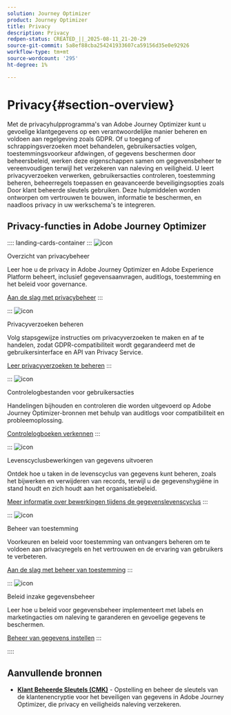 ```yaml
---
solution: Journey Optimizer
product: Journey Optimizer
title: Privacy
description: Privacy
redpen-status: CREATED_||_2025-08-11_21-20-29
source-git-commit: 5a8ef88cba254241933607ca59156d35e0e92926
workflow-type: tm+mt
source-wordcount: '295'
ht-degree: 1%

---
```



# Privacy{#section-overview}

Met de privacyhulpprogramma&#39;s van Adobe Journey Optimizer kunt u gevoelige klantgegevens op een verantwoordelijke manier beheren en voldoen aan regelgeving zoals GDPR. Of u toegang of schrappingsverzoeken moet behandelen, gebruikersacties volgen, toestemmingsvoorkeur afdwingen, of gegevens beschermen door beheersbeleid, werken deze eigenschappen samen om gegevensbeheer te vereenvoudigen terwijl het verzekeren van naleving en veiligheid. U leert privacyverzoeken verwerken, gebruikersacties controleren, toestemming beheren, beheerregels toepassen en geavanceerde beveiligingsopties zoals Door klant beheerde sleutels gebruiken. Deze hulpmiddelen worden ontworpen om vertrouwen te bouwen, informatie te beschermen, en naadloos privacy in uw werkschema&#39;s te integreren.

## Privacy-functies in Adobe Journey Optimizer

:::: landing-cards-container
:::
![icon]( https://cdn.experienceleague.adobe.com/icons/book.svg)

Overzicht van privacybeheer

Leer hoe u de privacy in Adobe Journey Optimizer en Adobe Experience Platform beheert, inclusief gegevensaanvragen, auditlogs, toestemming en het beleid voor governance.

[Aan de slag met privacybeheer](../using/privacy/get-started-privacy.md)
:::

:::
![icon]( https://cdn.experienceleague.adobe.com/icons/circle-play.svg)

Privacyverzoeken beheren

Volg stapsgewijze instructies om privacyverzoeken te maken en af te handelen, zodat GDPR-compatibiliteit wordt gegarandeerd met de gebruikersinterface en API van Privacy Service.

[Leer privacyverzoeken te beheren](../using/privacy/requests.md)
:::

:::
![icon]( https://cdn.experienceleague.adobe.com/icons/list-check.svg)

Controlelogbestanden voor gebruikersacties

Handelingen bijhouden en controleren die worden uitgevoerd op Adobe Journey Optimizer-bronnen met behulp van auditlogs voor compatibiliteit en probleemoplossing.

[Controlelogboeken verkennen](../using/privacy/audit-logs.md)
:::

:::
![icon]( https://cdn.experienceleague.adobe.com/icons/screwdriver-wrench.svg)

Levenscyclusbewerkingen van gegevens uitvoeren

Ontdek hoe u taken in de levenscyclus van gegevens kunt beheren, zoals het bijwerken en verwijderen van records, terwijl u de gegevenshygiëne in stand houdt en zich houdt aan het organisatiebeleid.

[Meer informatie over bewerkingen tijdens de gegevenslevenscyclus](../using/privacy/data-hygiene.md)
:::

:::
![icon]( https://cdn.experienceleague.adobe.com/icons/bullseye.svg)

Beheer van toestemming

Voorkeuren en beleid voor toestemming van ontvangers beheren om te voldoen aan privacyregels en het vertrouwen en de ervaring van gebruikers te verbeteren.

[Aan de slag met beheer van toestemming](consent-landing-page.md)
:::

:::
![icon]( https://cdn.experienceleague.adobe.com/icons/shield-halved.svg)

Beleid inzake gegevensbeheer

Leer hoe u beleid voor gegevensbeheer implementeert met labels en marketingacties om naleving te garanderen en gevoelige gegevens te beschermen.

[Beheer van gegevens instellen](../using/action/action-privacy.md)
:::

::::


## Aanvullende bronnen

- **[Klant Beheerde Sleutels (CMK)](../using/privacy/cmk.md)** - Opstelling en beheer de sleutels van de klantenencryptie voor het beveiligen van gegevens in Adobe Journey Optimizer, die privacy en veiligheids naleving verzekeren.
